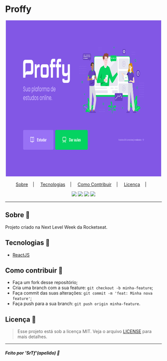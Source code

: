 <h1>Proffy</h1>

<p align="center">
<img src=".github/Homeproffy.svg" height="500" width="500"/></br>
</p>

<p align="center">
<a href="#sobre-memo">Sobre</a>&nbsp;&nbsp;&nbsp; | &nbsp;&nbsp;&nbsp;
<a href="#tecnologias-rocket">Tecnologias</a>&nbsp;&nbsp;&nbsp; | &nbsp;&nbsp;&nbsp;
<a href="#como-contribuir-">Como Contribuir</a>&nbsp;&nbsp;&nbsp; | &nbsp;&nbsp;&nbsp;
<a href="#licença-scroll">Licença</a>&nbsp;&nbsp;&nbsp; | &nbsp;&nbsp;&nbsp;
</p>

<p align="center">

<img src="https://img.shields.io/github/repo-size/srthiagofreitas/proffy-web" />
<img src="https://img.shields.io/github/languages/count/srthiagofreitas/proffy-web" />
<img src="https://img.shields.io/github/languages/top/srthiagofreitas/proffy-web" />
<img src="https://img.shields.io/github/license/srthiagofreitas/proffy-web" />
</p>

<!-- ## Apresentação do Projeto :sparkles: -->

<!-- <p align="center">
<img src=".github/React App.gif" />
</p> -->

---

## Sobre :memo:

Projeto criado na Next Level Week da Rocketseat.

## Tecnologias :rocket:

- <a href="#">ReactJS</a>

## Como contribuir 🤔

- Faça um fork desse repositório;
- Cria uma branch com a sua feature: `git checkout -b minha-feature`;
- Faça commit das suas alterações: `git commit -m 'feat: Minha nova feature'`;
- Faça push para a sua branch: `git push origin minha-feature`.

## Licença :scroll:

> Esse projeto está sob a licença MIT. Veja o arquivo [LICENSE](LICENSE) para mais detalhes.

---

##### Feito por 'SrTf'(apelido) :wave:
